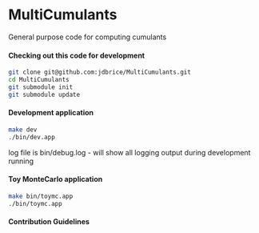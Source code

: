 # MultiCumulants
General purpose code for computing cumulants

#### Checking out this code for development
```bash
git clone git@github.com:jdbrice/MultiCumulants.git
cd MultiCumulants
git submodule init
git submodule update
```

#### Development application
```bash
make dev
./bin/dev.app
```

log file is bin/debug.log - will show all logging output during development running

#### Toy MonteCarlo application
```bash
make bin/toymc.app
./bin/toymc.app
```

#### Contribution Guidelines

